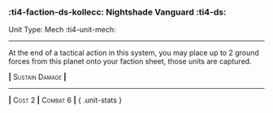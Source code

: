 ### :ti4-faction-ds-kollecc: **Nightshade Vanguard** :ti4-ds:

Unit Type: Mech :ti4-unit-mech:

---

At the end of a tactical action in this system, you may place up to 2 ground forces from this planet onto your faction sheet, those units are captured.

__|__ <span style="font-variant:small-caps;">Sustain Damage</span> __|__

---

__|__ <span style="font-variant:small-caps;">Cost 2</span> __|__ <span style="font-variant:small-caps;">Combat 6</span> __|__
{ .unit-stats }
